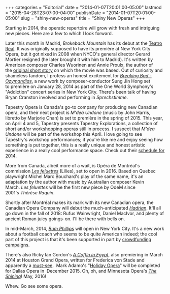 +++
categories = "Editorial"
date = "2014-01-07T20:01:00-05:00"
lastmod = "2015-04-28T23:07:00-04:00"
publishDate = "2014-01-07T20:01:00-05:00"
slug = "shiny-new-operas"
title = "Shiny New Operas"
+++

Starting in 2014, the operatic repertoire will grow with fresh and intriguing new pieces. Here are a few to which I look forward.

Later this month in Madrid, _Brokeback Mountain_ has its debut at the [Teatro Real](http://www.teatro-real.com/en/espectaculos/1774). It was originally supposed to have its première at New York City Opera, but it got nixed in 2008 when NYCO's general director Gerard Mortier resigned (he later brought it with him to Madrid). It's written by American composer Charles Wuorinen and Annie Proulx, the author of the [original short story](http://www.taosmemory.com/oscar/BrokebackMountainNovle.pdf) on which the movie was based.
Out of curiosity and shameless fandom, I profess an honest excitement for _[Breaking Bad - Ozymandias](http://www.classicfm.com/music-news/latest-news/breaking-bad-opera-premiere-2014/)_, a new work by composer-conductor Sung Jin Hong set to première on January 28, 2014 as part of the One World Symphony's "Addiction" concert series in New York City. There's been talk of having Bryan Cranston involved and performing in _Sprechstimme_.

Tapestry Opera is Canada's go-to company for producing new Canadian opera, and their next project is _M'dea Undone_ (music by John Harris, libretto by Marjorie Chan) is set to première in the spring of 2015\. This year, on April 4 and 5, Tapestry presents Tapestry Explorations, a collection of short and/or workshopping operas still in process. I suspect that _M'dea Undone_ will be part of the workshop this April. I love going to see Tapestry's workshop performances; if you're like me and enjoy seeing how something is put together, this is a really unique and honest artistic experience in a really cool performance space. Check out their [schedule for 2014](https://tapestryopera.com/2013-2014-season).

More from Canada, albeit more of a wait, is Opéra de Montréal's commission [_Les feluettes_](http://www.musicaltoronto.org/2013/12/16/opera-de-montreal-commissions-new-opera-based-on-lilies-for-2016-premiere/) (Lilies), set to open in 2016\. Based on Quebec playwright Michel Marc Bouchard's play of the same name, it's an adaptation by the author with music by Australian composer Kevin March. _Les feluettes_ will be the first new piece by OdeM since 2001's _Thérèse Raquin_.

Shortly after Montréal makes its mark with its new Canadian opera, the Canadian Opera Company will debut the much-anticipated [_Hadrian_](http://www.coc.ca/PerformancesAndTickets/Hadrian.aspx). It'll all go down in the fall of 2018: Rufus Wainwright, Daniel MacIvor, and plenty of ancient Roman juicy goings-on. I'll be there with bells on.

In mid-March, 2014, [_Bum Phillips_](http://bumphillipsopera.com/about/) will open in New York City. It's a new work about a football coach who seems to be quite American indeed; the cool part of this project is that it's been supported in part by [crowdfunding campaigns](http://houston.culturemap.com/news/sports/07-10-13-the-bum-phillips-opera-is-taking-shape-yes-this-crazy-concept-needs-to-happen/).

There's also Ricky Ian Gordon's _[A Coffin in Egypt](https://www.houstongrandopera.org/Site/tickets/calendar/view.aspx?PerfId=2267)_, also premiering in March 2014 at Houston Grand Opera, written for Frederica von Stade and apparently a [must-see](http://www.broadwayworld.com/bwwopera/article/Houston-Grand-Opera-to-Launch-2014-With-Three-World-Premieres-American-Premiere-and-More-20131217).  Mark Adamo's "[Holiday Opera](http://www.operanews.com/Opera_News_Magazine/2013/11/News/Dallas_Opera_Mark_Adamo.html)" will be completed for Dallas Opera in  December 2015. Oh, oh, and Minnesota Opera's [_The Shining_](http://www.mnopera.org/season/2015-2016/the-shining/)! May, 2016!

Whew. Go see some opera.
